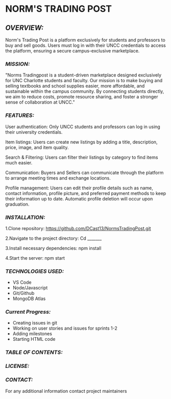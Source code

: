 # **NORM'S TRADING POST**

## ***OVERVIEW:*** 

  Norm's Trading Post is a platform exclusively for students and professors to buy and sell goods. Users must log in with their UNCC credentials to access the platform, ensuring a secure campus-exclusive marketplace. 

### ***MISSION:***

  "Norms Tradingpost is a student-driven marketplace designed exclusively for UNC Charlotte students and faculty. Our mission is to make buying and selling textbooks and school supplies easier, more affordable, and sustainable within the campus community. By connecting students directly, we aim to reduce costs, promote resource sharing, and foster a stronger sense of collaboration at UNCC." 
  
### ***FEATURES:*** 

  User authentication: Only UNCC students and professors can log in using their university credentials. 

  Item listings: Users can create new listings by adding a title, description, price, image, and item quality. 
  
  Search & Filtering: Users can filter their listings by category to find items much easier. 
  
  Communication: Buyers and Sellers can communicate through the platform to arrange meeting times and exchange locations. 

  Profile management: Users can edit their profile details such as name, contact information, profile picture, and preferred payment methods to keep their information up to date. Automatic profile deletion will occur upon graduation.  

### ***INSTALLATION:*** 

1.Clone repository: https://github.com/DCast13/NormsTradingPost.git

2.Navigate to the project directory: Cd _______

3.Install necessary dependencies: npm install

4.Start the server: npm start

### ***TECHNOLOGIES USED:*** 

+ VS Code 
+ Node/Javascript
+ Git/Github
+ MongoDB Atlas

### ***Current Progress:***
+ Creating issues in git
+ Working on user stories and issues for sprints 1-2
+ Adding milestones
+ Starting HTML code



### ***TABLE OF CONTENTS:*** 

### ***LICENSE:*** 

### ***CONTACT:***
For any additional information contact project maintainers 
  
  
  

